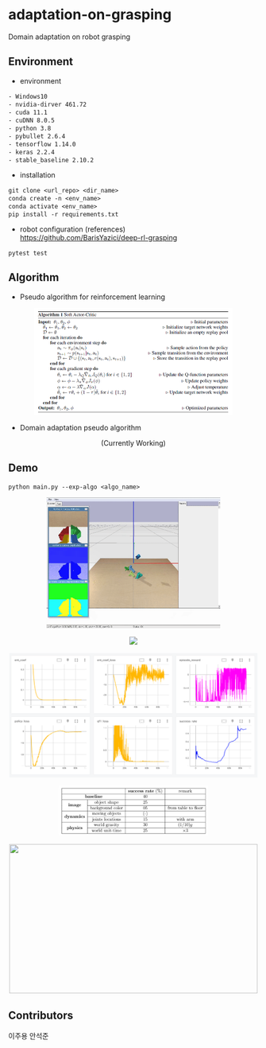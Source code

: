 # adaptation-on-grasping
Domain adaptation on robot grasping 


## Environment
- environment
```
- Windows10
- nvidia-dirver 461.72
- cuda 11.1
- cuDNN 8.0.5
- python 3.8
- pybullet 2.6.4
- tensorflow 1.14.0
- keras 2.2.4
- stable_baseline 2.10.2
```
- installation 
```
git clone <url_repo> <dir_name>
conda create -n <env_name> 
conda activate <env_name> 
pip install -r requirements.txt
```

- robot configuration (references)       
https://github.com/BarisYazici/deep-rl-grasping     

```
pytest test
```

## Algorithm
- Pseudo algorithm for reinforcement learning
<p align="center">
<img src="demo/sac_pseudo.png" width="400px" height="215px">
</p>

- Domain adaptation pseudo algorithm
<p align="center">
(Currently Working)
</p>

## Demo 
```
python main.py --exp-algo <algo_name>
```

<p align="center">
<img src="demo/gripper_demo.gif" width="350px">
</p>  
<p align="center">
<img src="demo/arm_demo.gif" width="350px">
</p>  
<p align="center">
<img src="demo/gripper_learning_curve.PNG" width="500px" height="250px">
</p>  
<p align="center">
<img src="demo/domain_shift.PNG" width="300px" height="100px">
</p>  
<p align="center">
<img src="demo/domain_shift.gif" width="500px" height="300px">
</p>  


## Contributors
이주용 안석준